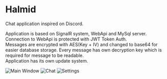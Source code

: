 # Halmid
Chat application inspired on Discord.

Application is based on SignalR system, WebApi and MySql server.\
Connection to WebApi is protected with JWT Token Auth.\
Messages are encrypted with AES(Key + IV) and changed to base64 for easier database storage. Every message has own decryption key which is required for message to be readable.\
Application has its own update system.

![Main Window](https://i.imgur.com/Y0wbUL8.png)
![Chat](https://i.imgur.com/x4EzlEM.png)
![Settings](https://i.imgur.com/f0oFTQz.png)
